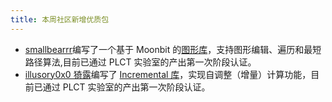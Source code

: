 ```yaml
---
title: 本周社区新增优质包
---
```

- [smallbearrr](https://github.com/smallbearrr)编写了一个基于 Moonbit 的[图形库](https://github.com/moonbit-community/NetworkX)，支持图形编辑、遍历和最短路径算法,目前已通过 PLCT 实验室的产出第一次阶段认证。
- [illusory0x0 猗露](https://github.com/illusory0x0)编写了 [Incremental 库](https://github.com/moonbit-community/adapton.mbt)，实现自调整（增量）计算功能，目前已通过 PLCT 实验室的产出第一次阶段认证。
